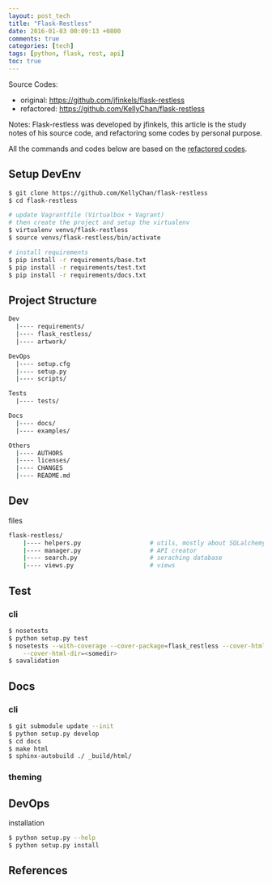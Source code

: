 ```yaml
---
layout: post_tech
title: "Flask-Restless"
date: 2016-01-03 00:09:13 +0800
comments: true
categories: [tech]
tags: [python, flask, rest, api]
toc: true
---
```


Source Codes:

- original: https://github.com/jfinkels/flask-restless
- refactored: https://github.com/KellyChan/flask-restless


Notes:
Flask-restless was developed by jfinkels, this article is the study notes
of his source code, and refactoring some codes by personal purpose.

All the commands and codes below are based on the [refactored codes][1].

  [1]: https://github.com/KellyChan/flask-restless


## Setup DevEnv

```bash
$ git clone https://github.com/KellyChan/flask-restless
$ cd flask-restless

# update Vagrantfile (Virtualbox + Vagrant)
# then create the project and setup the virtualenv
$ virtualenv venvs/flask-restless
$ source venvs/flask-restless/bin/activate

# install requirements
$ pip install -r requirements/base.txt
$ pip install -r requirements/test.txt
$ pip install -r requirements/docs.txt
```

## Project Structure

```bash
Dev
  |---- requirements/
  |---- flask_restless/
  |---- artwork/

DevOps
  |---- setup.cfg
  |---- setup.py
  |---- scripts/

Tests
  |---- tests/

Docs
  |---- docs/
  |---- examples/

Others
  |---- AUTHORS
  |---- licenses/
  |---- CHANGES
  |---- README.md
```

## Dev

files

```bash
flask-restless/
    |---- helpers.py                   # utils, mostly about SQLalchemy objects
    |---- manager.py                   # API creator
    |---- search.py                    # seraching database
    |---- views.py                     # views
```

## Test

### cli

```bash
$ nosetests
$ python setup.py test
$ nosetests --with-coverage --cover-package=flask_restless --cover-html \
    --cover-html-dir=<somedir>
$ savalidation
```

## Docs

### cli

```bash
$ git submodule update --init
$ python setup.py develop
$ cd docs
$ make html
$ sphinx-autobuild ./ _build/html/
```

### theming

## DevOps

installation

```bash
$ python setup.py --help
$ python setup.py install
```

## References
